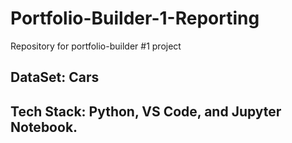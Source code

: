 # Portfolio-Builder-1-Reporting
Repository for portfolio-builder #1 project
## DataSet: Cars
## Tech Stack: Python, VS Code, and Jupyter Notebook.

